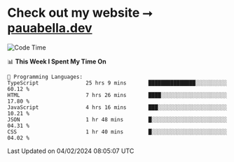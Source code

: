 # Check out my website ⭢ [pauabella.dev](https://pauabella.dev)

<!--START_SECTION:waka-->
![Code Time](http://img.shields.io/badge/Code%20Time-2%2C954%20hrs%2017%20mins-blue)

📊 **This Week I Spent My Time On** 

```text
💬 Programming Languages: 
TypeScript               25 hrs 9 mins       ███████████████░░░░░░░░░░   60.12 % 
HTML                     7 hrs 26 mins       ████░░░░░░░░░░░░░░░░░░░░░   17.80 % 
JavaScript               4 hrs 16 mins       ███░░░░░░░░░░░░░░░░░░░░░░   10.21 % 
JSON                     1 hr 48 mins        █░░░░░░░░░░░░░░░░░░░░░░░░   04.31 % 
CSS                      1 hr 40 mins        █░░░░░░░░░░░░░░░░░░░░░░░░   04.02 % 
```


 Last Updated on 04/02/2024 08:05:07 UTC
<!--END_SECTION:waka-->
